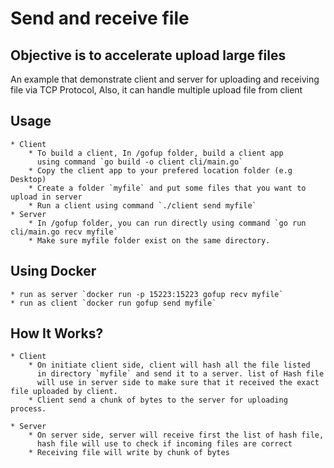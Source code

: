 # Send and receive file 
## Objective is to accelerate upload large files

An example that demonstrate client and server for uploading and receiving 
file via TCP Protocol, Also, it can handle multiple upload file from client

## Usage
    * Client
        * To build a client, In /gofup folder, build a client app 
          using command `go build -o client cli/main.go`
        * Copy the client app to your prefered location folder (e.g Desktop)
        * Create a folder `myfile` and put some files that you want to upload in server
        * Run a client using command `./client send myfile`
    * Server
        * In /gofup folder, you can run directly using command `go run cli/main.go recv myfile`
        * Make sure myfile folder exist on the same directory.

## Using Docker
    * run as server `docker run -p 15223:15223 gofup recv myfile`
    * run as client `docker run gofup send myfile`

## How It Works?
    * Client
        * On initiate client side, client will hash all the file listed 
          in directory `myfile` and send it to a server. list of Hash file 
          will use in server side to make sure that it received the exact file uploaded by client.
        * Client send a chunk of bytes to the server for uploading process. 

    * Server
        * On server side, server will receive first the list of hash file, 
          hash file will use to check if incoming files are correct
        * Receiving file will write by chunk of bytes


